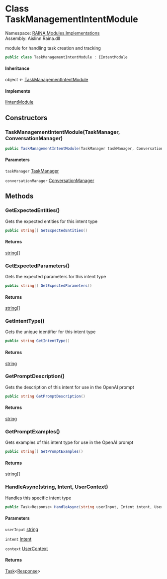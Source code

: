 # <a id="RAINA_Modules_Implementations_TaskManagementIntentModule"></a> Class TaskManagementIntentModule

Namespace: [RAINA.Modules.Implementations](RAINA.Modules.Implementations.md)  
Assembly: Aislinn.Raina.dll  

module for handling task creation and tracking

```csharp
public class TaskManagementIntentModule : IIntentModule
```

#### Inheritance

object ← 
[TaskManagementIntentModule](RAINA.Modules.Implementations.TaskManagementIntentModule.md)

#### Implements

[IIntentModule](RAINA.Modules.IIntentModule.md)

## Constructors

### <a id="RAINA_Modules_Implementations_TaskManagementIntentModule__ctor_RAINA_TaskManager_RAINA_Services_ConversationManager_"></a> TaskManagementIntentModule\(TaskManager, ConversationManager\)

```csharp
public TaskManagementIntentModule(TaskManager taskManager, ConversationManager conversationManager)
```

#### Parameters

`taskManager` [TaskManager](RAINA.TaskManager.md)

`conversationManager` [ConversationManager](RAINA.Services.ConversationManager.md)

## Methods

### <a id="RAINA_Modules_Implementations_TaskManagementIntentModule_GetExpectedEntities"></a> GetExpectedEntities\(\)

Gets the expected entities for this intent type

```csharp
public string[] GetExpectedEntities()
```

#### Returns

 [string](https://learn.microsoft.com/dotnet/api/system.string)\[\]

### <a id="RAINA_Modules_Implementations_TaskManagementIntentModule_GetExpectedParameters"></a> GetExpectedParameters\(\)

Gets the expected parameters for this intent type

```csharp
public string[] GetExpectedParameters()
```

#### Returns

 [string](https://learn.microsoft.com/dotnet/api/system.string)\[\]

### <a id="RAINA_Modules_Implementations_TaskManagementIntentModule_GetIntentType"></a> GetIntentType\(\)

Gets the unique identifier for this intent type

```csharp
public string GetIntentType()
```

#### Returns

 [string](https://learn.microsoft.com/dotnet/api/system.string)

### <a id="RAINA_Modules_Implementations_TaskManagementIntentModule_GetPromptDescription"></a> GetPromptDescription\(\)

Gets the description of this intent for use in the OpenAI prompt

```csharp
public string GetPromptDescription()
```

#### Returns

 [string](https://learn.microsoft.com/dotnet/api/system.string)

### <a id="RAINA_Modules_Implementations_TaskManagementIntentModule_GetPromptExamples"></a> GetPromptExamples\(\)

Gets examples of this intent type for use in the OpenAI prompt

```csharp
public string[] GetPromptExamples()
```

#### Returns

 [string](https://learn.microsoft.com/dotnet/api/system.string)\[\]

### <a id="RAINA_Modules_Implementations_TaskManagementIntentModule_HandleAsync_System_String_RAINA_Intent_RAINA_Services_UserContext_"></a> HandleAsync\(string, Intent, UserContext\)

Handles this specific intent type

```csharp
public Task<Response> HandleAsync(string userInput, Intent intent, UserContext context)
```

#### Parameters

`userInput` [string](https://learn.microsoft.com/dotnet/api/system.string)

`intent` [Intent](RAINA.Intent.md)

`context` [UserContext](RAINA.Services.UserContext.md)

#### Returns

 [Task](https://learn.microsoft.com/dotnet/api/system.threading.tasks.task\-1)<[Response](RAINA.Services.Response.md)\>

